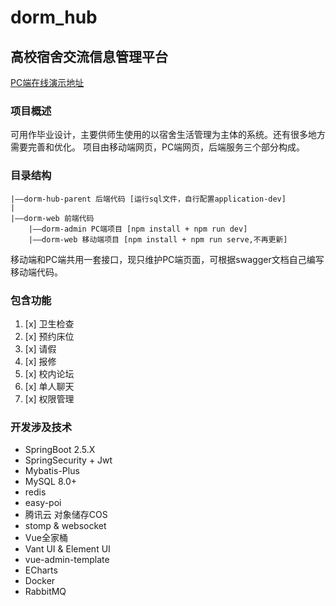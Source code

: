 # dorm_hub
## 高校宿舍交流信息管理平台
[PC端在线演示地址](http://49.235.92.49/)
### 项目概述
可用作毕业设计，主要供师生使用的以宿舍生活管理为主体的系统。还有很多地方需要完善和优化。
项目由移动端网页，PC端网页，后端服务三个部分构成。

### 目录结构
```
|——dorm-hub-parent 后端代码 [运行sql文件，自行配置application-dev]
|
|——dorm-web 前端代码
    |——dorm-admin PC端项目 [npm install + npm run dev]
    |——dorm-web 移动端项目 [npm install + npm run serve,不再更新]
```
移动端和PC端共用一套接口，现只维护PC端页面，可根据swagger文档自己编写移动端代码。

### 包含功能
1. [x] 卫生检查
2. [x] 预约床位
3. [x] 请假
4. [x] 报修
5. [x] 校内论坛
6. [x] 单人聊天
7. [x] 权限管理
### 开发涉及技术
- SpringBoot 2.5.X
- SpringSecurity + Jwt
- Mybatis-Plus
- MySQL 8.0+
- redis
- easy-poi
- 腾讯云 对象储存COS
- stomp & websocket
- Vue全家桶
- Vant UI & Element UI
- vue-admin-template
- ECharts
- Docker
- RabbitMQ
